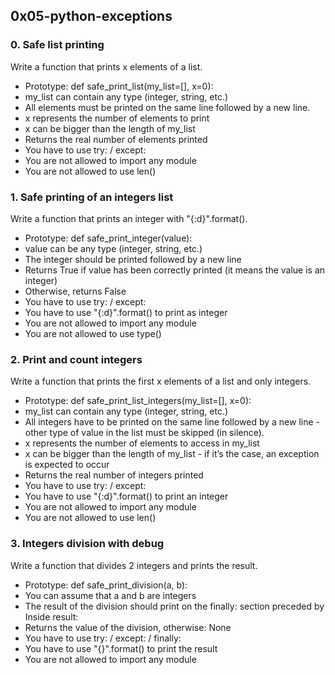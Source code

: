 <h2>0x05-python-exceptions</h2>

<h3>0. Safe list printing</h3>
Write a function that prints x elements of a list.
<ul>
	<li>Prototype: def safe_print_list(my_list=[], x=0):</li>
	<li>my_list can contain any type (integer, string, etc.)</li>
	<li>All elements must be printed on the same line followed by a new line.</li>
	<li>x represents the number of elements to print</li>
	<li>x can be bigger than the length of my_list</li>
	<li>Returns the real number of elements printed</li>
	<li>You have to use try: / except:</li>
	<li>You are not allowed to import any module</li>
	<li>You are not allowed to use len()</li>
</ul>

<h3>1. Safe printing of an integers list</h3>
Write a function that prints an integer with "{:d}".format().
<ul>
	<li>Prototype: def safe_print_integer(value):</li>
	<li>value can be any type (integer, string, etc.)</li>
	<li>The integer should be printed followed by a new line</li>
	<li>Returns True if value has been correctly printed (it means the value is an integer)</li>
	<li>Otherwise, returns False</li>
	<li>You have to use try: / except:</li>
	<li>You have to use "{:d}".format() to print as integer</li>
	<li>You are not allowed to import any module</li>
	<li>You are not allowed to use type()</li>
</ul>

<h3>2. Print and count integers</h3>
Write a function that prints the first x elements of a list and only integers.
<ul>
	<li>Prototype: def safe_print_list_integers(my_list=[], x=0):</li>
	<li>my_list can contain any type (integer, string, etc.)</li>
	<li>All integers have to be printed on the same line followed by a new line - other type of value in the list must be skipped (in silence).</li>
	<li>x represents the number of elements to access in my_list</li>
	<li>x can be bigger than the length of my_list - if it’s the case, an exception is expected to occur</li>
	<li>Returns the real number of integers printed</li>
	<li>You have to use try: / except:</li>
	<li>You have to use "{:d}".format() to print an integer</li>
	<li>You are not allowed to import any module</li>
	<li>You are not allowed to use len()</li>
</ul>

<h3>3. Integers division with debug</h3>
Write a function that divides 2 integers and prints the result.
<ul>
	<li>Prototype: def safe_print_division(a, b):</li>
	<li>You can assume that a and b are integers</li>
	<li>The result of the division should print on the finally: section preceded by Inside result:</li>
	<li>Returns the value of the division, otherwise: None</li>
	<li>You have to use try: / except: / finally:</li>
	<li>You have to use "{}".format() to print the result</li>
	<li>You are not allowed to import any module</li>
</ul>
